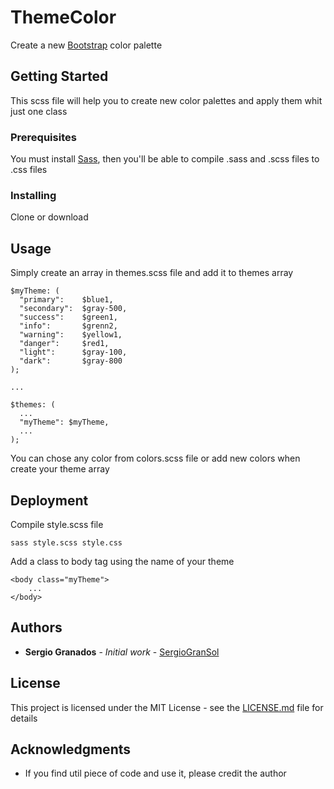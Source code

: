 # ThemeColor

Create a new [Bootstrap](https://getbootstrap.com/) color palette

## Getting Started

This scss file will help you to create new color palettes and apply them whit just one class

### Prerequisites

You must install [Sass](https://sass-lang.com/), then you'll be able to compile .sass and .scss files to .css files

### Installing

Clone or download

## Usage

Simply create an array in themes.scss file and add it to themes array 

```
$myTheme: (
  "primary":    $blue1,
  "secondary":  $gray-500,
  "success":    $green1,
  "info":       $grenn2,
  "warning":    $yellow1,
  "danger":     $red1,
  "light":      $gray-100,
  "dark":       $gray-800
);

...

$themes: (
  ...
  "myTheme": $myTheme,
  ...
);
```

You can chose any color from colors.scss file or add new colors when create your theme array

## Deployment

Compile style.scss file

```
sass style.scss style.css
```

Add a class to body tag using the name of your theme

```
<body class="myTheme">
    ...
</body>
```

## Authors

* **Sergio Granados** - *Initial work* - [SergioGranSol](https://github.com/SergioGranSol)

## License

This project is licensed under the MIT License - see the [LICENSE.md](LICENSE.md) file for details

## Acknowledgments

* If you find util piece of code and use it, please credit the author
